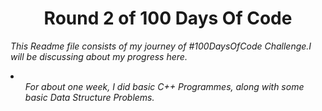 <h1 align="center"><b>Round 2 of 100 Days Of Code </b></h1>
  
  
 <i> This Readme file consists of  my journey of #100DaysOfCode Challenge.I will be discussing about my progress here.<i>
  

  <li><ul>For about one week, I did basic C++ Programmes, along with some basic Data Structure Problems.</ul></li>
